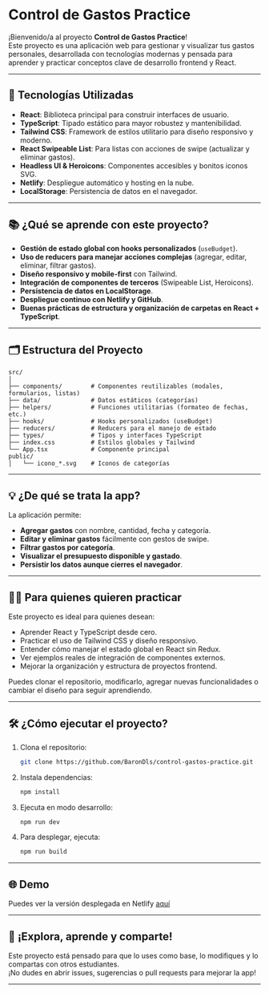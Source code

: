 # Control de Gastos Practice

¡Bienvenido/a al proyecto **Control de Gastos Practice**!  
Este proyecto es una aplicación web para gestionar y visualizar tus gastos personales, desarrollada con tecnologías modernas y pensada para aprender y practicar conceptos clave de desarrollo frontend y React.

---

## 🚀 Tecnologías Utilizadas

- **React**: Biblioteca principal para construir interfaces de usuario.
- **TypeScript**: Tipado estático para mayor robustez y mantenibilidad.
- **Tailwind CSS**: Framework de estilos utilitario para diseño responsivo y moderno.
- **React Swipeable List**: Para listas con acciones de swipe (actualizar y eliminar gastos).
- **Headless UI & Heroicons**: Componentes accesibles y bonitos iconos SVG.
- **Netlify**: Despliegue automático y hosting en la nube.
- **LocalStorage**: Persistencia de datos en el navegador.

---

## 📚 ¿Qué se aprende con este proyecto?

- **Gestión de estado global con hooks personalizados** (`useBudget`).
- **Uso de reducers para manejar acciones complejas** (agregar, editar, eliminar, filtrar gastos).
- **Diseño responsivo y mobile-first** con Tailwind.
- **Integración de componentes de terceros** (Swipeable List, Heroicons).
- **Persistencia de datos en LocalStorage**.
- **Despliegue continuo con Netlify y GitHub**.
- **Buenas prácticas de estructura y organización de carpetas en React + TypeScript**.

---

## 🗂️ Estructura del Proyecto

```
src/
│
├── components/        # Componentes reutilizables (modales, formularios, listas)
├── data/              # Datos estáticos (categorías)
├── helpers/           # Funciones utilitarias (formateo de fechas, etc.)
├── hooks/             # Hooks personalizados (useBudget)
├── reducers/          # Reducers para el manejo de estado
├── types/             # Tipos y interfaces TypeScript
├── index.css          # Estilos globales y Tailwind
└── App.tsx            # Componente principal
public/
│   └── icono_*.svg    # Iconos de categorías
```

---

## 💡 ¿De qué se trata la app?

La aplicación permite:

- **Agregar gastos** con nombre, cantidad, fecha y categoría.
- **Editar y eliminar gastos** fácilmente con gestos de swipe.
- **Filtrar gastos por categoría**.
- **Visualizar el presupuesto disponible y gastado**.
- **Persistir los datos aunque cierres el navegador**.

---

## 👩‍💻 Para quienes quieren practicar

Este proyecto es ideal para quienes desean:

- Aprender React y TypeScript desde cero.
- Practicar el uso de Tailwind CSS y diseño responsivo.
- Entender cómo manejar el estado global en React sin Redux.
- Ver ejemplos reales de integración de componentes externos.
- Mejorar la organización y estructura de proyectos frontend.

Puedes clonar el repositorio, modificarlo, agregar nuevas funcionalidades o cambiar el diseño para seguir aprendiendo.

---

## 🛠️ ¿Cómo ejecutar el proyecto?

1. Clona el repositorio:
   ```bash
   git clone https://github.com/BaronDls/control-gastos-practice.git
   ```
2. Instala dependencias:
   ```bash
   npm install
   ```
3. Ejecuta en modo desarrollo:
   ```bash
   npm run dev
   ```
4. Para desplegar, ejecuta:
   ```bash
   npm run build
   ```

---

## 🌐 Demo

Puedes ver la versión desplegada en Netlify [aquí](https://control-gastos-practice.netlify.app/)

---

## 📢 ¡Explora, aprende y comparte!

Este proyecto está pensado para que lo uses como base, lo modifiques y lo compartas con otros estudiantes.  
¡No dudes en abrir issues, sugerencias o pull requests para mejorar la app!

---
